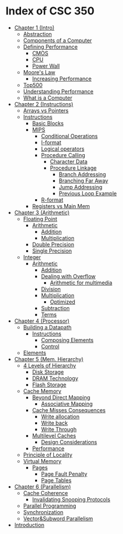 # Index of CSC 350

* [Chapter 1 (Intro)](./Chapter_1_(Intro).markdown)
	* [Abstraction](./Chapter_1_(Intro)/Abstraction.markdown)
	* [Components of a Computer](./Chapter_1_(Intro)/Components_of_a_Computer.markdown)
	* [Defining Performance](./Chapter_1_(Intro)/Defining_Performance.markdown)
		* [CMOS](./Chapter_1_(Intro)/Defining_Performance/CMOS.markdown)
		* [CPU](./Chapter_1_(Intro)/Defining_Performance/CPU.markdown)
		* [Power Wall](./Chapter_1_(Intro)/Defining_Performance/Power_Wall.markdown)
	* [Moore's Law](./Chapter_1_(Intro)/Moore's_Law.markdown)
		* [Increasing Performance](./Chapter_1_(Intro)/Moore's_Law/Increasing_Performance.markdown)
	* [Top500](./Chapter_1_(Intro)/Top500.markdown)
	* [Understanding Performance](./Chapter_1_(Intro)/Understanding_Performance.markdown)
	* [What is a Computer](./Chapter_1_(Intro)/What_is_a_Computer.markdown)
* [Chapter 2 (Instructions)](./Chapter_2_(Instructions).markdown)
	* [Arrays vs Pointers](./Chapter_2_(Instructions)/Arrays_vs_Pointers.markdown)
	* [Instructions](./Chapter_2_(Instructions)/Instructions.markdown)
		* [Basic Blocks](./Chapter_2_(Instructions)/Instructions/Basic_Blocks.markdown)
		* [MIPS](./Chapter_2_(Instructions)/Instructions/MIPS.markdown)
			* [Conditional Operations](./Chapter_2_(Instructions)/Instructions/MIPS/Conditional_Operations.markdown)
			* [I-format](./Chapter_2_(Instructions)/Instructions/MIPS/I-format.markdown)
			* [Logical operators](./Chapter_2_(Instructions)/Instructions/MIPS/Logical_operators.markdown)
			* [Procedure Calling](./Chapter_2_(Instructions)/Instructions/MIPS/Procedure_Calling.markdown)
				* [Character Data](./Chapter_2_(Instructions)/Instructions/MIPS/Procedure_Calling/Character_Data.markdown)
				* [Procedure Linkage](./Chapter_2_(Instructions)/Instructions/MIPS/Procedure_Calling/Procedure_Linkage.markdown)
					* [Branch Addressing](./Chapter_2_(Instructions)/Instructions/MIPS/Procedure_Calling/Procedure_Linkage/Branch_Addressing.markdown)
					* [Branching Far Away](./Chapter_2_(Instructions)/Instructions/MIPS/Procedure_Calling/Procedure_Linkage/Branching_Far_Away.markdown)
					* [Jump Addressing](./Chapter_2_(Instructions)/Instructions/MIPS/Procedure_Calling/Procedure_Linkage/Jump_Addressing.markdown)
					* [Previous Loop Example](./Chapter_2_(Instructions)/Instructions/MIPS/Procedure_Calling/Procedure_Linkage/Previous_Loop_Example.markdown)
			* [R-format](./Chapter_2_(Instructions)/Instructions/MIPS/R-format.markdown)
		* [Registers vs Main Mem](./Chapter_2_(Instructions)/Instructions/Registers_vs_Main_Mem.markdown)
* [Chapter 3 (Arithmetic)](./Chapter_3_(Arithmetic).markdown)
	* [Floating Point](./Chapter_3_(Arithmetic)/Floating_Point.markdown)
		* [Arithmetic](./Chapter_3_(Arithmetic)/Floating_Point/Arithmetic.markdown)
			* [Addition](./Chapter_3_(Arithmetic)/Floating_Point/Arithmetic/Addition.markdown)
			* [Multiplication](./Chapter_3_(Arithmetic)/Floating_Point/Arithmetic/Multiplication.markdown)
		* [Double Precision](./Chapter_3_(Arithmetic)/Floating_Point/Double_Precision.markdown)
		* [Single Precision](./Chapter_3_(Arithmetic)/Floating_Point/Single_Precision.markdown)
	* [Integer](./Chapter_3_(Arithmetic)/Integer.markdown)
		* [Arithmetic](./Chapter_3_(Arithmetic)/Integer/Arithmetic.markdown)
			* [Addition](./Chapter_3_(Arithmetic)/Integer/Arithmetic/Addition.markdown)
			* [Dealing with Overflow](./Chapter_3_(Arithmetic)/Integer/Arithmetic/Dealing_with_Overflow.markdown)
				* [Arithmetic for multimedia](./Chapter_3_(Arithmetic)/Integer/Arithmetic/Dealing_with_Overflow/Arithmetic_for_multimedia.markdown)
			* [Division](./Chapter_3_(Arithmetic)/Integer/Arithmetic/Division.markdown)
			* [Multiplication](./Chapter_3_(Arithmetic)/Integer/Arithmetic/Multiplication.markdown)
				* [Optimized](./Chapter_3_(Arithmetic)/Integer/Arithmetic/Multiplication/Optimized.markdown)
			* [Subtraction](./Chapter_3_(Arithmetic)/Integer/Arithmetic/Subtraction.markdown)
			* [Terms](./Chapter_3_(Arithmetic)/Integer/Arithmetic/Terms.markdown)
* [Chapter 4 (Processor)](./Chapter_4_(Processor).markdown)
	* [Building a Datapath](./Chapter_4_(Processor)/Building_a_Datapath.markdown)
		* [Instructions](./Chapter_4_(Processor)/Building_a_Datapath/Instructions.markdown)
			* [Composing Elements](./Chapter_4_(Processor)/Building_a_Datapath/Instructions/Composing_Elements.markdown)
			* [Control](./Chapter_4_(Processor)/Building_a_Datapath/Instructions/Control.markdown)
	* [Elements](./Chapter_4_(Processor)/Elements.markdown)
* [Chapter 5 (Mem. Hierarchy)](./Chapter_5_(Mem._Hierarchy).markdown)
	* [4 Levels of Hierarchy](./Chapter_5_(Mem._Hierarchy)/4_Levels_of_Hierarchy.markdown)
		* [Disk Storage](./Chapter_5_(Mem._Hierarchy)/4_Levels_of_Hierarchy/Disk_Storage.markdown)
		* [DRAM Technology](./Chapter_5_(Mem._Hierarchy)/4_Levels_of_Hierarchy/DRAM_Technology.markdown)
		* [Flash Storage](./Chapter_5_(Mem._Hierarchy)/4_Levels_of_Hierarchy/Flash_Storage.markdown)
	* [Cache Memory](./Chapter_5_(Mem._Hierarchy)/Cache_Memory.markdown)
		* [Beyond Direct Mapping](./Chapter_5_(Mem._Hierarchy)/Cache_Memory/Beyond_Direct_Mapping.markdown)
			* [Associative Mapping](./Chapter_5_(Mem._Hierarchy)/Cache_Memory/Beyond_Direct_Mapping/Associative_Mapping.markdown)
		* [Cache Misses Consequences](./Chapter_5_(Mem._Hierarchy)/Cache_Memory/Cache_Misses_Consequences.markdown)
			* [Write allocation](./Chapter_5_(Mem._Hierarchy)/Cache_Memory/Cache_Misses_Consequences/Write_allocation.markdown)
			* [Write back](./Chapter_5_(Mem._Hierarchy)/Cache_Memory/Cache_Misses_Consequences/Write_back.markdown)
			* [Write Through](./Chapter_5_(Mem._Hierarchy)/Cache_Memory/Cache_Misses_Consequences/Write_Through.markdown)
		* [Multilevel Caches](./Chapter_5_(Mem._Hierarchy)/Cache_Memory/Multilevel_Caches.markdown)
			* [Design Considerations](./Chapter_5_(Mem._Hierarchy)/Cache_Memory/Multilevel_Caches/Design_Considerations.markdown)
		* [Performance](./Chapter_5_(Mem._Hierarchy)/Cache_Memory/Performance.markdown)
	* [Principle of Locality](./Chapter_5_(Mem._Hierarchy)/Principle_of_Locality.markdown)
	* [Virtual Memory](./Chapter_5_(Mem._Hierarchy)/Virtual_Memory.markdown)
		* [Pages](./Chapter_5_(Mem._Hierarchy)/Virtual_Memory/Pages.markdown)
			* [Page Fault Penalty](./Chapter_5_(Mem._Hierarchy)/Virtual_Memory/Pages/Page_Fault_Penalty.markdown)
			* [Page Tables](./Chapter_5_(Mem._Hierarchy)/Virtual_Memory/Pages/Page_Tables.markdown)
* [Chapter 6 (Parallelism)](./Chapter_6_(Parallelism).markdown)
	* [Cache Coherence](./Chapter_6_(Parallelism)/Cache_Coherence.markdown)
		* [Invalidating Snooping Protocols](./Chapter_6_(Parallelism)/Cache_Coherence/Invalidating_Snooping_Protocols.markdown)
	* [Parallel Programming](./Chapter_6_(Parallelism)/Parallel_Programming.markdown)
	* [Synchronization](./Chapter_6_(Parallelism)/Synchronization.markdown)
	* [Vector&Subword Parallelism](./Chapter_6_(Parallelism)/Vector&Subword_Parallelism.markdown)
* [Introduction](./Introduction.markdown)


